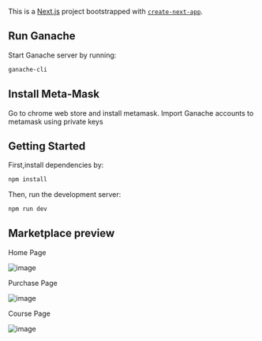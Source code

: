 This is a [Next.js](https://nextjs.org/) project bootstrapped with [`create-next-app`](https://github.com/vercel/next.js/tree/canary/packages/create-next-app).

## Run Ganache
Start Ganache server by running:
```bash
ganache-cli
```
## Install Meta-Mask
Go to chrome web store and install metamask. Import Ganache accounts to metamask using private keys

## Getting Started
First,install dependencies by:
```bash
npm install
```
Then, run the development server:
```bash
npm run dev
```
## Marketplace preview

Home Page

![image](https://github.com/Par222/course-marketplace-bct/assets/96416737/2801e808-8736-4214-b6e1-c52e9f99e207)

Purchase Page

![image](https://github.com/Par222/course-marketplace-bct/assets/96416737/d5b7d1bc-f28e-4a22-bfb3-51c1664b4c1c)

Course Page

![image](https://github.com/Par222/course-marketplace-bct/assets/96416737/07e35fba-145e-401d-991c-ba25744b9889)





